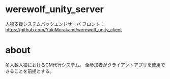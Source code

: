 # werewolf_unity_server
人狼支援システムバックエンドサーバ
フロント：https://github.com/YukiMurakami/werewolf_unity_client

# about
多人数人狼におけるGM代行システム。
全参加者がクライアントアプリを使用できることを前提とする。
